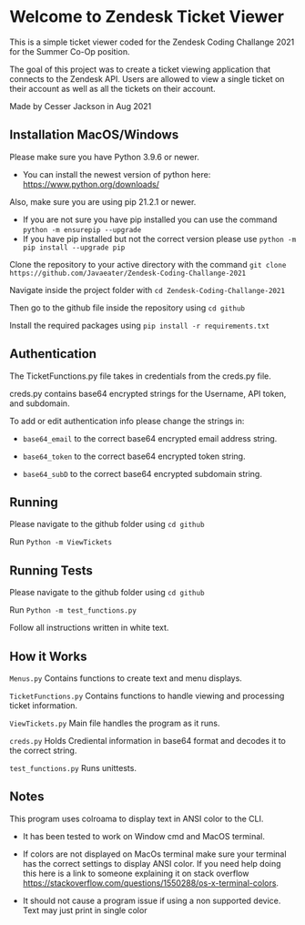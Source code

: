 # Welcome to Zendesk Ticket Viewer
This is a simple ticket viewer coded for the Zendesk Coding Challange 2021 for the Summer Co-Op position.

The goal of this project was to create a ticket viewing application that connects to the Zendesk API. Users are allowed to view a single ticket on their account as well as all the tickets on their account.

Made by Cesser Jackson in Aug 2021

## Installation MacOS/Windows
Please make sure you have Python 3.9.6 or newer.
 - You can install the newest version of python here: https://www.python.org/downloads/

Also, make sure you are using pip 21.2.1 or newer.
 - If you are not sure you have pip installed you can use the command ``` python -m ensurepip --upgrade ```
 - If you have pip installed but not the correct version please use ``` python -m pip install --upgrade pip ```

Clone the repository to your active directory with the command ``` git clone https://github.com/Javaeater/Zendesk-Coding-Challange-2021 ```

Navigate inside the project folder with ``` cd Zendesk-Coding-Challange-2021 ``` 

Then go to the github file inside the repository using ``` cd github ```

Install the required packages using ``` pip install -r requirements.txt ```

## Authentication

The TicketFunctions.py file takes in credentials from the creds.py file.

creds.py contains base64 encrypted strings for the Username, API token, and subdomain.

To add or edit authentication info please change the strings in:

- ``` base64_email ``` to the correct base64 encrypted email address string.

- ``` base64_token ``` to the correct base64 encrypted token string.

- ``` base64_subD ``` to the correct base64 encrypted subdomain string.


## Running

Please navigate to the github folder using ```cd github ```

Run ```Python -m ViewTickets``` 

## Running Tests
Please navigate to the github folder using ```cd github ```

Run ```Python -m test_functions.py``` 

Follow all instructions written in white text.

## How it Works
``` Menus.py ``` Contains functions to create text and menu displays.

``` TicketFunctions.py ``` Contains functions to handle viewing and processing ticket information.

``` ViewTickets.py ``` Main file handles the program as it runs.

``` creds.py ``` Holds Crediental information in base64 format and decodes it to the correct string.

``` test_functions.py ``` Runs unittests.

## Notes 
This program uses colroama to display text in ANSI color to the CLI. 

- It has been tested to work on Window cmd and MacOS terminal.

- If colors are not displayed on MacOs terminal make sure your terminal has the correct settings to display ANSI color. If you need help doing this here is a link to someone explaining it on stack overflow https://stackoverflow.com/questions/1550288/os-x-terminal-colors.

- It should not cause a program issue if using a non supported device. Text may just print in single color

